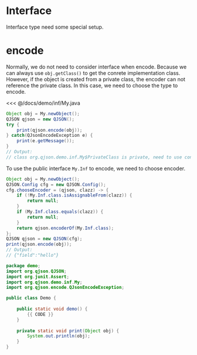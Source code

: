 # Interface

Interface type need some special setup.

# encode

Normally, we do not need to consider interface when encode. 
Because we can always use `obj.getClass()` to get the conrete implementation class.
However, if the object is created from a private class, the encoder can not reference the private class.
In this case, we need to choose the type to encode.

<<< @/docs/demo/inf/My.java

```java
Object obj = My.newObject();
QJSON qjson = new QJSON();
try {
    print(qjson.encode(obj));
} catch(QJsonEncodeException e) {
    print(e.getMessage());
}
// Output:
// class org.qjson.demo.inf.My$PrivateClass is private, need to use config to specify encoder manually
```

To use the public interface `My.Inf` to encode, we need to choose encoder.

```java
Object obj = My.newObject();
QJSON.Config cfg = new QJSON.Config();
cfg.chooseEncoder = (qjson, clazz) -> {
    if (!My.Inf.class.isAssignableFrom(clazz)) {
        return null;
    }
    if (My.Inf.class.equals(clazz)) {
        return null;
    }
    return qjson.encoderOf(My.Inf.class);
};
QJSON qjson = new QJSON(cfg);
print(qjson.encode(obj));
// Output:
// {"field":"hello"}
```

<hide>

```java
package demo;
import org.qjson.QJSON;
import org.junit.Assert;
import org.qjson.demo.inf.My;
import org.qjson.encode.QJsonEncodeException;

public class Demo {
    
    public static void demo() {
        {{ CODE }}
    }
    
    private static void print(Object obj) {
        System.out.println(obj);
    }
}
```

</hide>
